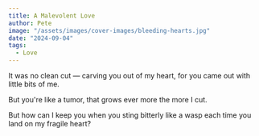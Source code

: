 ```yaml
---
title: A Malevolent Love
author: Pete
image: "/assets/images/cover-images/bleeding-hearts.jpg"
date: "2024-09-04"
tags:
  - Love
---
```


It was no clean cut —
carving you out of my heart,
for you came out
with little bits of me.

But you're like a tumor,
that grows ever more
the more I cut.

But how can I keep you
when you sting bitterly
like a wasp
each time you land
on my fragile heart?
